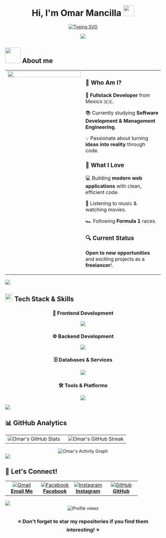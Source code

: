 <div align="center">

# Hi, I'm Omar Mancilla <img src="https://media.giphy.com/media/hvRJCLFzcasrR4ia7z/giphy.gif" width="35">

[![Typing SVG](https://readme-typing-svg.demolab.com?font=Fira+Code&duration=4000&pause=500&center=true&vCenter=true&width=435&lines=%F0%9F%91%A8%E2%80%8D%F0%9F%92%BB+Full+Stack+Developer;%F0%9F%8E%93+Software+Engineering+Student;%F0%9F%A4%96+AI+Enthusiastic)](https://git.io/typing-svg)

<img src="https://user-images.githubusercontent.com/73097560/115834477-dbab4500-a447-11eb-908a-139a6edaec5c.gif">

</div>

## <picture><img src = "https://github.com/7oSkaaa/7oSkaaa/blob/main/Images/about_me.gif?raw=true" width = 50px></picture> About me

<div align="center">
  
<table>
<tr>
<td valign="top" width="50%">

<img src="https://media4.giphy.com/media/v1.Y2lkPTc5MGI3NjExczM4cjFtNDNrcndzb29wb2E1bzVkYXIwdGt3MHAyaDVwN2J3NGQ5NSZlcD12MV9pbnRlcm5hbF9naWZfYnlfaWQmY3Q9Zw/bGgsc5mWoryfgKBx1u/giphy.gif" width="100%">

</td>
<td valign="top" width="50%">

### 🌟 Who Am I?

🚀 **Fullstack Developer** from Mexico 🇲🇽.

📚 Currently studying **Software Development & Management Engineering**.

💡 Passionate about turning **ideas into reality** through code.  

### 🎯 What I Love

💻 Building **modern web applications** with clean, efficient code.  

🎵 Listening to music & watching movies.  

🏎️ Following **Formula 1** races.  

### 🔍 Current Status

**Open to new opportunities** and exciting projects as a **freelancer**!.

</td>
</tr>
</table>

</div>

</td>
<td valign="top" width="50%">

</td>
</tr>
</table>

</div>

<img src="https://user-images.githubusercontent.com/73097560/115834477-dbab4500-a447-11eb-908a-139a6edaec5c.gif">

## <img src="https://media2.giphy.com/media/QssGEmpkyEOhBCb7e1/giphy.gif?cid=ecf05e47a0n3gi1bfqntqmob8g9aid1oyj2wr3ds3mg700bl&rid=giphy.gif" width ="25"> **Tech Stack & Skills**

<div align="center">

### 🎨 Frontend Development
<p>
  <img src="https://skillicons.dev/icons?i=html,css,js,react,tailwind,vite" />
</p>

### ⚙️ Backend Development
<p>
  <img src="https://skillicons.dev/icons?i=nodejs,express,java,py" />
</p>

### 🗄️ Databases & Services
<p>
  <img src="https://skillicons.dev/icons?i=mongodb,mysql,postgres,firebase,supabase" />
</p>

### 🛠️ Tools & Platforms
<p>
  <img src="https://skillicons.dev/icons?i=git,github,vscode,postman,npm,jenkins,linux,windows,vercel" />
</p>

</div>

<img src="https://user-images.githubusercontent.com/73097560/115834477-dbab4500-a447-11eb-908a-139a6edaec5c.gif">

## 📊 **GitHub Analytics**

<div align="center">
  
<table>
<tr>
<td width="50%">

<img src="https://github-readme-stats.vercel.app/api?username=omancillav&show_icons=true&theme=algolia" alt="Omar's GitHub Stats"/>

</td>
<td width="50%">

<img src="https://streak-stats.demolab.com/?user=omancillav&theme=algolia" alt="Omar's GitHub Streak"/>

</td>
</tr>
</table>

<img src="https://github-readme-activity-graph.vercel.app/graph?username=omancillav&bg_color=0D1117&color=F8D866&line=F85D7F&point=FFFFFF&area=true&hide_border=true" alt="Omar's Activity Graph"/>

</div>

<img src="https://user-images.githubusercontent.com/73097560/115834477-dbab4500-a447-11eb-908a-139a6edaec5c.gif">

## 🤝 **Let's Connect!**

<div align="center">

<table>
<tr>
<td align="center" width="25%">
<a href="mailto:edgarmncllav04@gmail.com">
<img src="https://img.shields.io/badge/Gmail-D14836?style=for-the-badge&logo=gmail&logoColor=white" alt="Gmail"/>
<br><strong>Email Me</strong>
</a>
</td>
<td align="center" width="25%">
<a href="https://www.facebook.com/omaarrxz">
<img src="https://img.shields.io/badge/Facebook-1877F2?style=for-the-badge&logo=facebook&logoColor=white" alt="Facebook"/>
<br><strong>Facebook</strong>
</a>
</td>
<td align="center" width="25%">
<a href="https://www.instagram.com/omarrxz_">
<img src="https://img.shields.io/badge/Instagram-E4405F?style=for-the-badge&logo=instagram&logoColor=white" alt="Instagram"/>
<br><strong>Instagram</strong>
</a>
</td>
<td align="center" width="25%">
<a href="https://github.com/omancillav">
<img src="https://img.shields.io/badge/GitHub-100000?style=for-the-badge&logo=github&logoColor=white" alt="GitHub"/>
<br><strong>GitHub</strong>
</a>
</td>
</tr>
</table>

</div>

<img src="https://user-images.githubusercontent.com/73097560/115834477-dbab4500-a447-11eb-908a-139a6edaec5c.gif">

<div align="center">

<img src="https://komarev.com/ghpvc/?username=omancillav&color=blueviolet&style=for-the-badge&label=PROFILE+VIEWS" alt="Profile views" />

### ⭐ Don't forget to star my repositories if you find them interesting! ⭐

</div>
